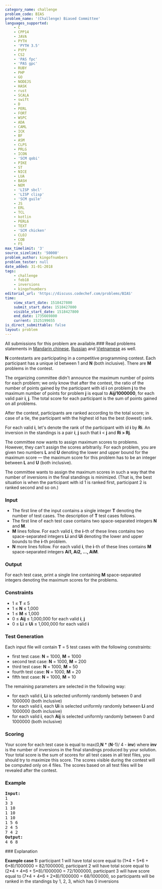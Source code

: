 ```yaml
---
category_name: challenge
problem_code: BIAS
problem_name: '(Challenge) Biased Committee'
languages_supported:
    - C
    - CPP14
    - JAVA
    - PYTH
    - 'PYTH 3.5'
    - PYPY
    - CS2
    - 'PAS fpc'
    - 'PAS gpc'
    - RUBY
    - PHP
    - GO
    - NODEJS
    - HASK
    - rust
    - SCALA
    - swift
    - D
    - PERL
    - FORT
    - WSPC
    - ADA
    - CAML
    - ICK
    - BF
    - ASM
    - CLPS
    - PRLG
    - ICON
    - 'SCM qobi'
    - PIKE
    - ST
    - NICE
    - LUA
    - BASH
    - NEM
    - 'LISP sbcl'
    - 'LISP clisp'
    - 'SCM guile'
    - JS
    - ERL
    - TCL
    - kotlin
    - PERL6
    - TEXT
    - 'SCM chicken'
    - CLOJ
    - COB
    - FS
max_timelimit: '3'
source_sizelimit: '50000'
problem_author: kingofnumbers
problem_tester: null
date_added: 31-01-2018
tags:
    - challenge
    - feb18
    - inversions
    - kingofnumbers
editorial_url: 'https://discuss.codechef.com/problems/BIAS'
time:
    view_start_date: 1518427800
    submit_start_date: 1518427800
    visible_start_date: 1518427800
    end_date: 1735669800
    current: 1525199655
is_direct_submittable: false
layout: problem
---
```

All submissions for this problem are available.### Read problems statements in [Mandarin chinese](http://www.codechef.com/download/translated/FEB18/mandarin/BIAS.pdf), [Russian](http://www.codechef.com/download/translated/FEB18/russian/BIAS.pdf) and [Vietnamese](http://www.codechef.com/download/translated/FEB18/vietnamese/BIAS.pdf) as well.

**N** contestants are participating in a competitive programming contest. Each participant has a unique id between 1 and **N** (both inclusive). There are **M** problems in the contest.

The organizing committee didn't announce the maximum number of points for each problem; we only know that after the contest, the ratio of the number of points gained by the participant with id **i** on problem **j** to the maximum number of points for problem **j** is equal to **Aij/1000000**, for each valid pair **i**, **j**. The total score for each participant is the sum of points gained on all problems.

After the contest, participants are ranked according to the total score; in case of a tie, the participant with the highest id has the best (lowest) rank.

For each valid **i**, let's denote the rank of the participant with id **i** by **Ri**. An inversion in the standings is a pair **i**, **j** such that **i** < **j** and **Ri > Rj**.

The committee now wants to assign maximum scores to problems. However, they can't assign the scores arbitrarily. For each problem, you are given two numbers **L** and **U** denoting the lower and upper bound for the maximum score — the maximum score for this problem has to be an integer between **L** and **U** (both inclusive).

The committee wants to assign the maximum scores in such a way that the number of inversions in the final standings is minimized. (That is, the best situation is when the participant with id 1 is ranked first, participant 2 is ranked second and so on.)

### Input

- The first line of the input contains a single integer **T** denoting the number of test cases. The description of **T** test cases follows.
- The first line of each test case contains two space-separated integers **N** and **M**.
- **M** lines follow. For each valid **i**, the **i**-th of these lines contains two space-separated integers **Li** and **Ui** denoting the lower and upper bounds to the **i**-th problem.
- **N** more lines follow. For each valid **i**, the **i**-th of these lines contains **M** space-separated integers **Ai1, Ai2, ..., AiM**.

### Output

For each test case, print a single line containing **M** space-separated integers denoting the maximum scores for the problems.

### Constraints

- 1 ≤ **T** ≤ 5
- 1 ≤ **N** ≤ 1,000
- 1 ≤ **M** ≤ 1,000
- 0 ≤ **Aij** ≤ 1,000,000 for each valid **i**, **j**
- 0 ≤ **Li** ≤ **Ui** ≤ 1,000,000 for each valid **i**

### Test Generation

Each input file will contain **T** = 5 test cases with the following constraints:

- first test case: **N** = 1000, **M** = 1000
- second test case: **N** = 1000, **M** = 200
- third test case: **N** = 1000, **M** = 50
- fourth test case: **N** = 1000, **M** = 20
- fifth test case: **N** = 1000, **M** = 10

The remaining parameters are selected in the following way:

- for each valid **i**, **Li** is selected uniformly randomly between 0 and 1000000 (both inclusive)
- for each valid **i**, each **Ui** is selected uniformly randomly between **Li** and 1000000 (both inclusive)
- for each valid **i**, each **Aij** is selected uniformly randomly between 0 and 1000000 (both inclusive)

### Scoring

Your score for each test case is equal to max(0,**N** \* (**N**-1)/ 4 - **inv**) where **inv** is the number of inversions in the final standings produced by your solution. Your total score is the sum of scores for all test cases in all test files, you should try to maximize this score. The scores visible during the contest will be computed only on 4 files. The scores based on all test files will be revealed after the contest.

### Example

<pre><b>Input:</b>
1
3 3
1 10
1 10
1 10
1 5 6
2 4 5
7 4 2
<b>Output:</b>
4 6 8
</pre>### Explanation

**Example case 1:** participant 1 will have total score equal to (1\*4 + 5\*6 + 6\*8)/1000000 = 82/1000000, participant 2 will have total score equal to (2\*4 + 4\*6 + 5\*8)/1000000 = 72/1000000, participant 3 will have score equal to (7\*4 + 4\*6 + 2\*8)/1000000 = 68/1000000, so participants will be ranked in the standings by 1, 2, 3, which has 0 inversions
